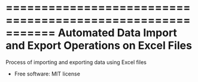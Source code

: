 ===========================================================
Automated Data Import and Export Operations on Excel Files
===========================================================

Process of importing and exporting data using Excel files

* Free software: MIT license

